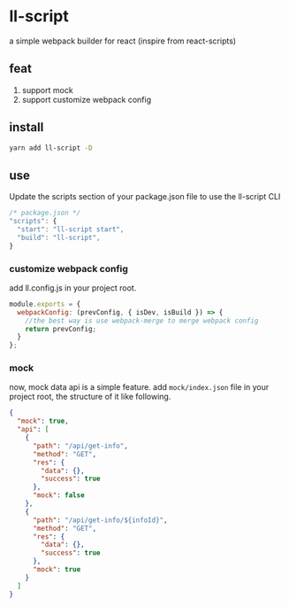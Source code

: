 # ll-script

a simple webpack builder for react (inspire from react-scripts)

## feat

1. support mock
2. support customize webpack config

## install

```zsh
yarn add ll-script -D
```

## use

Update the scripts section of your package.json file to use the ll-script CLI

```js
/* package.json */
"scripts": {
  "start": "ll-script start",
  "build": "ll-script",
}

```

### customize webpack config

add ll.config.js in your project root.

```js
module.exports = {
  webpackConfig: (prevConfig, { isDev, isBuild }) => {
    //the best way is use webpack-merge to merge webpack config
    return prevConfig;
  }
};
```

### mock

now, mock data api is a simple feature. add `mock/index.json` file in your project root,
the structure of it like following.

```json
{
  "mock": true,
  "api": [
    {
      "path": "/api/get-info",
      "method": "GET",
      "res": {
        "data": {},
        "success": true
      },
      "mock": false
    },
    {
      "path": "/api/get-info/${infoId}",
      "method": "GET",
      "res": {
        "data": {},
        "success": true
      },
      "mock": true
    }
  ]
}
```
